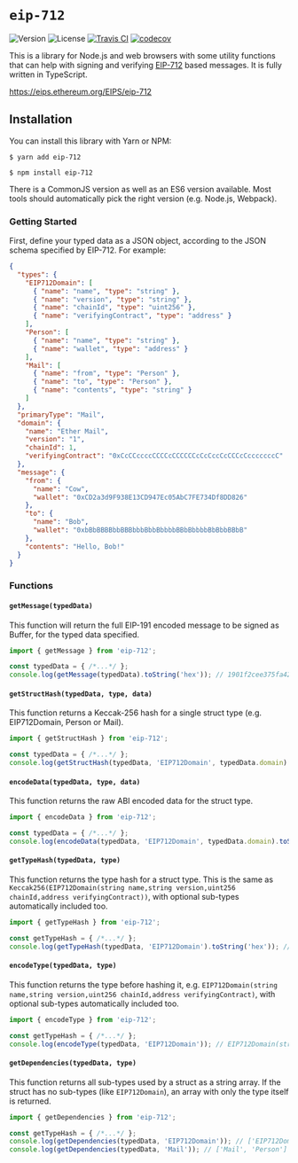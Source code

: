 # `eip-712`

![Version](https://img.shields.io/npm/v/eip-712) ![License](https://img.shields.io/github/license/Mrtenz/eip-712) [![Travis CI](https://travis-ci.com/Mrtenz/eip-712.svg?branch=master)](https://travis-ci.com/Mrtenz/eip-712) [![codecov](https://codecov.io/gh/Mrtenz/eip-712/branch/master/graph/badge.svg)](https://codecov.io/gh/Mrtenz/eip-712)

This is a library for Node.js and web browsers with some utility functions that can help with signing and verifying [EIP-712](https://eips.ethereum.org/EIPS/eip-712) based messages. It is fully written in TypeScript.

https://eips.ethereum.org/EIPS/eip-712

## Installation

You can install this library with Yarn or NPM:

```
$ yarn add eip-712
```

```
$ npm install eip-712
```

There is a CommonJS version as well as an ES6 version available. Most tools should automatically pick the right version (e.g. Node.js, Webpack).

### Getting Started

First, define your typed data as a JSON object, according to the JSON schema specified by EIP-712. For example:

```json
{
  "types": {
    "EIP712Domain": [
      { "name": "name", "type": "string" },
      { "name": "version", "type": "string" },
      { "name": "chainId", "type": "uint256" },
      { "name": "verifyingContract", "type": "address" }
    ],
    "Person": [
      { "name": "name", "type": "string" },
      { "name": "wallet", "type": "address" }
    ],
    "Mail": [
      { "name": "from", "type": "Person" },
      { "name": "to", "type": "Person" },
      { "name": "contents", "type": "string" }
    ]
  },
  "primaryType": "Mail",
  "domain": {
    "name": "Ether Mail",
    "version": "1",
    "chainId": 1,
    "verifyingContract": "0xCcCCccccCCCCcCCCCCCcCcCccCcCCCcCcccccccC"
  },
  "message": {
    "from": {
      "name": "Cow",
      "wallet": "0xCD2a3d9F938E13CD947Ec05AbC7FE734Df8DD826"
    },
    "to": {
      "name": "Bob",
      "wallet": "0xbBbBBBBbbBBBbbbBbbBbbbbBBbBbbbbBbBbbBBbB"
    },
    "contents": "Hello, Bob!"
  }
}
```

### Functions

#### `getMessage(typedData)`

This function will return the full EIP-191 encoded message to be signed as Buffer, for the typed data specified.

```js
import { getMessage } from 'eip-712';

const typedData = { /*...*/ };
console.log(getMessage(typedData).toString('hex')); // 1901f2cee375fa42b42143804025fc449deafd50cc031ca257e0b194a650a912090fc52c0ee5d84264471806290a3f2c4cecfc5490626bf912d01f240d7a274b371e
```

#### `getStructHash(typedData, type, data)`

This function returns a Keccak-256 hash for a single struct type (e.g. EIP712Domain, Person or Mail).

```js
import { getStructHash } from 'eip-712';

const typedData = { /*...*/ };
console.log(getStructHash(typedData, 'EIP712Domain', typedData.domain).toString('hex')); // f2cee375fa42b42143804025fc449deafd50cc031ca257e0b194a650a912090f
```

#### `encodeData(typedData, type, data)`

This function returns the raw ABI encoded data for the struct type.

```js
import { encodeData } from 'eip-712';

const typedData = { /*...*/ };
console.log(encodeData(typedData, 'EIP712Domain', typedData.domain).toString('hex')); // 8b73c3c69bb8fe3d512ecc4cf759cc79239f7b179b0ffacaa9a75d522b39400fc70ef06638535b4881fafcac8287e210e3769ff1a8e91f1b95d6246e61e4d3c6c89efdaa54c0f20c7adf612882df0950f5a951637e0307cdcb4c672f298b8bc60000000000000000000000000000000000000000000000000000000000000001000000000000000000000000cccccccccccccccccccccccccccccccccccccccc
```

#### `getTypeHash(typedData, type)`

This function returns the type hash for a struct type. This is the same as `Keccak256(EIP712Domain(string name,string version,uint256 chainId,address verifyingContract))`, with optional sub-types automatically included too.

```js
import { getTypeHash } from 'eip-712';

const getTypeHash = { /*...*/ };
console.log(getTypeHash(typedData, 'EIP712Domain').toString('hex')); // 8b73c3c69bb8fe3d512ecc4cf759cc79239f7b179b0ffacaa9a75d522b39400f
```

#### `encodeType(typedData, type)`

This function returns the type before hashing it, e.g. `EIP712Domain(string name,string version,uint256 chainId,address verifyingContract)`, with optional sub-types automatically included too.

```js
import { encodeType } from 'eip-712';

const getTypeHash = { /*...*/ };
console.log(encodeType(typedData, 'EIP712Domain')); // EIP712Domain(string name,string version,uint256 chainId,address verifyingContract)
```

#### `getDependencies(typedData, type)`

This function returns all sub-types used by a struct as a string array. If the struct has no sub-types (like `EIP712Domain`), an array with only the type itself is returned.

```js
import { getDependencies } from 'eip-712';

const getTypeHash = { /*...*/ };
console.log(getDependencies(typedData, 'EIP712Domain')); // ['EIP712Domain']
console.log(getDependencies(typedData, 'Mail')); // ['Mail', 'Person']
```
